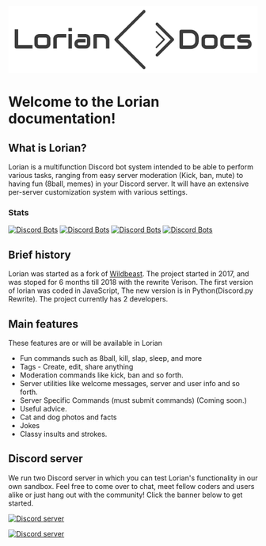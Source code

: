 
![banner](img/banner.png)
# Welcome to the Lorian documentation! 

## What is Lorian?

Lorian is a multifunction Discord bot system intended to be able to perform various tasks, ranging from easy server moderation \(Kick, ban, mute\) to having fun \(8ball, memes\) in your Discord server. It will have an extensive per-server customization system with various settings.

### Stats

[![Discord Bots](https://discordbots.org/api/widget/status/405845656188747796.svg?noavatar=true)](https://discordbots.org/bot/405845656188747796) [![Discord Bots](https://discordbots.org/api/widget/servers/405845656188747796.svg?noavatar=true)](https://discordbots.org/bot/405845656188747796) [![Discord Bots](https://discordbots.org/api/widget/upvotes/405845656188747796.svg?noavatar=true)](https://discordbots.org/bot/405845656188747796) [![Discord Bots](https://discordbots.org/api/widget/lib/405845656188747796.svg?noavatar=true)](https://discordbots.org/bot/405845656188747796)

## Brief history

Lorian was started as a fork of [Wildbeast](http://thesharks.xyz/). The project started in 2017, and was stoped for 6 months till 2018 with the rewrite Verison. 
The first version of lorian was coded in JavaScript, The new version is in Python(Discord.py Rewrite). The project currently has 2 developers.

## Main features

These features are or will be available in Lorian

* Fun commands such as 8ball, kill, slap, sleep, and more
* Tags - Create, edit, share anything
* Moderation commands like kick, ban and so forth.
* Server utilities like welcome messages, server and user info and so forth.
* Server Specific Commands (must submit commands) (Coming soon.)
* Useful advice.
* Cat and dog photos and facts
* Jokes
* Classy insults and strokes.

## Discord server

We run two Discord server in which you can test Lorian's functionality in our own sandbox. Feel free to come over to chat, meet fellow coders and users alike or just hang out with the community! Click the banner below to get started.

<a href="https://discord.gg/6cqSJTh"><img src="https://discordapp.com/api/guilds/361260253439983629/widget.png?style=banner2" alt="Discord server"></a>

<a href="https://discord.gg/WK5EZWN"><img src="https://discordapp.com/api/guilds/379461989874794499/widget.png?style=banner2" alt="Discord server"></a>


